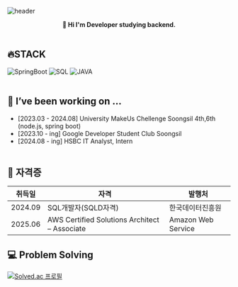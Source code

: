![header](https://capsule-render.vercel.app/api?type=waving&color=auto&text=%20SOUFFLE%20%20&height=200&fontSize=80&animation=twinkling&fontAlignY=34&desc=HyeongKyu%20Lim%20)
<div align='center'>
<strong>🌱 Hi I'm Developer studying backend.</strong>
</div>
<br>


## 🔥STACK
![SpringBoot](https://img.shields.io/badge/SpringBoot-6DB33F?style=for-the-badge&logo=SpringBoot&logoColor=white)
![SQL](https://img.shields.io/badge/MySQL-4479A1?style=for-the-badge&logo=MySQL&logoColor=white)
![JAVA](https://img.shields.io/badge/JAVA-D0271D?style=for-the-badge&logo=OpenJDK&logoColor=white)
<br/><br/>


## 🔭 I’ve been working on ...
- [2023.03 - 2024.08] University MakeUs Chellenge Soongsil 4th,6th (node.js, spring boot)
- [2023.10 - ing] Google Developer Student Club Soongsil
- [2024.08 - ing] HSBC IT Analyst, Intern
<br/><br/>

## 🔭 자격증
|취득일|자격|발행처|
|------|---|---|
|2024.09|SQL개발자(SQLD자격)|한국데이터진흥원|
|2025.06|AWS Certified Solutions Architect – Associate|Amazon Web Service|

## 💻 Problem Solving
[![Solved.ac 프로필](http://mazassumnida.wtf/api/v2/generate_badge?boj=gusion)](https://solved.ac/gusion)


<!--
**Gusionling/Gusionling** is a ✨ _special_ ✨ repository because its `README.md` (this file) appears on your GitHub profile.

Here are some ideas to get you started:

- 🔭 I’m currently working on ...
- 🌱 I’m currently learning ...
- 👯 I’m looking to collaborate on ...
- 🤔 I’m looking for help with ...
- 💬 Ask me about ...
- 📫 How to reach me: ...
- 😄 Pronouns: ...
- ⚡ Fun fact: ...
-->
